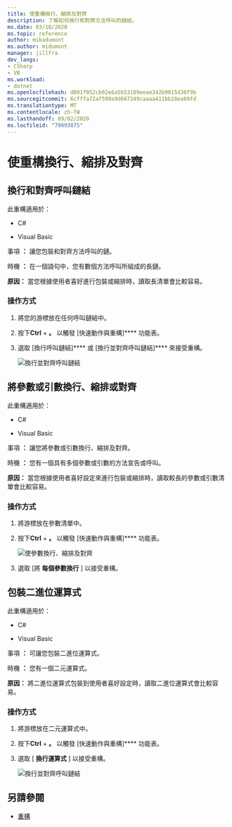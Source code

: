 ```yaml
---
title: 使重構換行、縮排及對齊
description: 了解如何換行和對齊方法呼叫的鏈結。
ms.date: 03/10/2020
ms.topic: reference
author: mikadumont
ms.author: midumont
manager: jillfra
dev_langs:
- CSharp
- VB
ms.workload:
- dotnet
ms.openlocfilehash: d801f052cb02e6a5b53189eeae342b9015d30f9b
ms.sourcegitcommit: 6cfffa72af599a9d667249caaaa411bb28ea69fd
ms.translationtype: MT
ms.contentlocale: zh-TW
ms.lasthandoff: 09/02/2020
ms.locfileid: "79093875"
---
```

# <a name="wrap-indent-and-align-refactorings"></a>使重構換行、縮排及對齊

## <a name="wrap-and-align-call-chains"></a>換行和對齊呼叫鏈結

此重構適用於：

- C#

- Visual Basic

事項 **：** 讓您包裝和對齊方法呼叫的鏈。

時機 **：** 在一個語句中，您有數個方法呼叫所組成的長鏈。

**原因：** 當您根據使用者喜好進行包裝或縮排時，讀取長清單會比較容易。

### <a name="how-to"></a>操作方式

1. 將您的游標放在任何呼叫鏈結中。
2. 按下**Ctrl** + **。** 以觸發 [快速動作與重構]**** 功能表。
3. 選取 [換行呼叫鏈結]**** 或 [換行並對齊呼叫鏈結]**** 來接受重構。

   ![換行並對齊呼叫鏈結](media/wrap-call-chain.png)

## <a name="wrap-indent-and-align-parameters-or-arguments"></a>將參數或引數換行、縮排或對齊

此重構適用於：

- C#

- Visual Basic

事項 **：** 讓您將參數或引數換行、縮排及對齊。

時機 **：** 您有一個具有多個參數或引數的方法宣告或呼叫。

**原因：** 當您根據使用者喜好設定來進行包裝或縮排時，讀取較長的參數或引數清單會比較容易。

### <a name="how-to"></a>操作方式

1. 將游標放在參數清單中。
2. 按下**Ctrl** + **。** 以觸發 [快速動作與重構]**** 功能表。

   ![使參數換行、縮排及對齊](media/wrap-parameters.png)

3. 選取 [將 **每個參數換行** ] 以接受重構。

## <a name="wrap-binary-expressions"></a>包裝二進位運算式

此重構適用於：

- C#

- Visual Basic

事項 **：** 可讓您包裝二進位運算式。

時機 **：** 您有一個二元運算式。

**原因：** 將二進位運算式包裝到使用者喜好設定時，讀取二進位運算式會比較容易。

### <a name="how-to"></a>操作方式

1. 將游標放在二元運算式中。
2. 按下**Ctrl** + **。** 以觸發 [快速動作與重構]**** 功能表。
3. 選取 [ **換行運算式** ] 以接受重構。

   ![換行並對齊呼叫鏈結](media/wrap-binary-expression.png)

## <a name="see-also"></a>另請參閱

- [重構](../refactoring-in-visual-studio.md)
